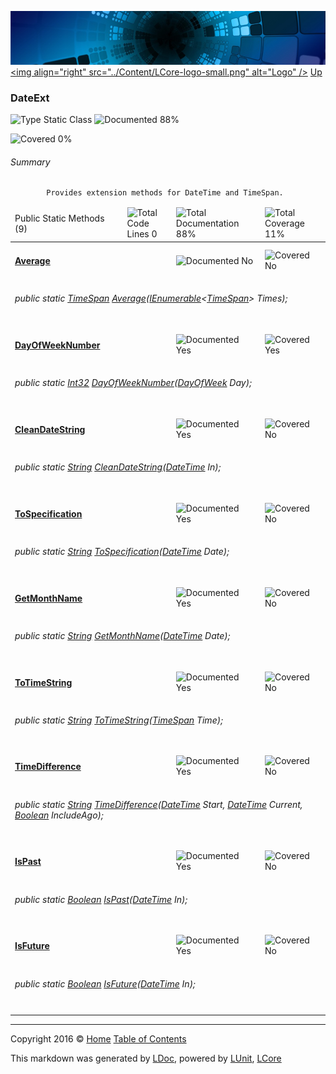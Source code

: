 ![](../Content/LCore-banner-small.png "")
[&lt;img align=&quot;right&quot; src=&quot;../Content/LCore-logo-small.png&quot; alt=&quot;Logo&quot; /&gt;](../../README.md)
[Up](../L.md)

### DateExt

![Type Static Class](http://b.repl.ca/v1/Type-Static%20Class-blue.png "") ![Documented 88%](http://b.repl.ca/v1/Documented-88%25-green.png "")

![Covered 0%](http://b.repl.ca/v1/Covered-0%25-red.png "")


###### Summary

            Provides extension methods for DateTime and TimeSpan.
            

<table>
<thead><tr><td>Public Static Methods (9)</td>
<td></td>
<td><img src="http://b.repl.ca/v1/Total%20Code%20Lines-0-red.png" alt="Total Code Lines 0" /></td>
<td><img src="http://b.repl.ca/v1/Total%20Documentation-88%25-green.png" alt="Total Documentation 88%" /></td>
<td><img src="http://b.repl.ca/v1/Total%20Coverage-11%25-red.png" alt="Total Coverage 11%" /></td></tr></thead>
<tr><td><h4><strong><a href="DateExt_Average.md" alt="">Average</a></strong></h4></td>
<td>   </td>
<td></td>
<td><img src="http://b.repl.ca/v1/Documented-No-red.png" alt="Documented No" /></td>
<td><img src="http://b.repl.ca/v1/Covered-No-red.png" alt="Covered No" /></td></tr>
<tr><td colspan="5"><h6>public static <a href="https://msdn.microsoft.com/en-us/library/system.timespan.aspx" alt="">TimeSpan</a> <a href="DateExt_Average.md" alt="">Average</a>(<a href="https://msdn.microsoft.com/en-us/library/78dfe2yb.aspx" alt="" target="_blank">IEnumerable</a>&lt;<a href="https://msdn.microsoft.com/en-us/library/system.timespan.aspx" alt="">TimeSpan</a>&gt; Times);</h6>
</td>
</tr>
<tr><td><h4><strong><a href="DateExt_DayOfWeekNumber.md" alt="">DayOfWeekNumber</a></strong></h4></td>
<td>   </td>
<td></td>
<td><img src="http://b.repl.ca/v1/Documented-Yes-brightgreen.png" alt="Documented Yes" /></td>
<td><img src="http://b.repl.ca/v1/Covered-Yes-brightgreen.png" alt="Covered Yes" /></td></tr>
<tr><td colspan="5"><h6>public static <a href="https://msdn.microsoft.com/en-us/library/system.int32.aspx" alt="">Int32</a> <a href="DateExt_DayOfWeekNumber.md" alt="">DayOfWeekNumber</a>(<a href="https://msdn.microsoft.com/en-us/library/system.dayofweek.aspx" alt="">DayOfWeek</a> Day);</h6>
</td>
</tr>
<tr><td><h4><strong><a href="DateExt_CleanDateString.md" alt="">CleanDateString</a></strong></h4></td>
<td>   </td>
<td></td>
<td><img src="http://b.repl.ca/v1/Documented-Yes-brightgreen.png" alt="Documented Yes" /></td>
<td><img src="http://b.repl.ca/v1/Covered-No-red.png" alt="Covered No" /></td></tr>
<tr><td colspan="5"><h6>public static <a href="https://msdn.microsoft.com/en-us/library/system.string.aspx" alt="">String</a> <a href="DateExt_CleanDateString.md" alt="">CleanDateString</a>(<a href="https://msdn.microsoft.com/en-us/library/system.datetime.aspx" alt="">DateTime</a> In);</h6>
</td>
</tr>
<tr><td><h4><strong><a href="DateExt_ToSpecification.md" alt="">ToSpecification</a></strong></h4></td>
<td>   </td>
<td></td>
<td><img src="http://b.repl.ca/v1/Documented-Yes-brightgreen.png" alt="Documented Yes" /></td>
<td><img src="http://b.repl.ca/v1/Covered-No-red.png" alt="Covered No" /></td></tr>
<tr><td colspan="5"><h6>public static <a href="https://msdn.microsoft.com/en-us/library/system.string.aspx" alt="">String</a> <a href="DateExt_ToSpecification.md" alt="">ToSpecification</a>(<a href="https://msdn.microsoft.com/en-us/library/system.datetime.aspx" alt="">DateTime</a> Date);</h6>
</td>
</tr>
<tr><td><h4><strong><a href="DateExt_GetMonthName.md" alt="">GetMonthName</a></strong></h4></td>
<td>   </td>
<td></td>
<td><img src="http://b.repl.ca/v1/Documented-Yes-brightgreen.png" alt="Documented Yes" /></td>
<td><img src="http://b.repl.ca/v1/Covered-No-red.png" alt="Covered No" /></td></tr>
<tr><td colspan="5"><h6>public static <a href="https://msdn.microsoft.com/en-us/library/system.string.aspx" alt="">String</a> <a href="DateExt_GetMonthName.md" alt="">GetMonthName</a>(<a href="https://msdn.microsoft.com/en-us/library/system.datetime.aspx" alt="">DateTime</a> Date);</h6>
</td>
</tr>
<tr><td><h4><strong><a href="DateExt_ToTimeString.md" alt="">ToTimeString</a></strong></h4></td>
<td>   </td>
<td></td>
<td><img src="http://b.repl.ca/v1/Documented-Yes-brightgreen.png" alt="Documented Yes" /></td>
<td><img src="http://b.repl.ca/v1/Covered-No-red.png" alt="Covered No" /></td></tr>
<tr><td colspan="5"><h6>public static <a href="https://msdn.microsoft.com/en-us/library/system.string.aspx" alt="">String</a> <a href="DateExt_ToTimeString.md" alt="">ToTimeString</a>(<a href="https://msdn.microsoft.com/en-us/library/system.timespan.aspx" alt="">TimeSpan</a> Time);</h6>
</td>
</tr>
<tr><td><h4><strong><a href="DateExt_TimeDifference.md" alt="">TimeDifference</a></strong></h4></td>
<td>   </td>
<td></td>
<td><img src="http://b.repl.ca/v1/Documented-Yes-brightgreen.png" alt="Documented Yes" /></td>
<td><img src="http://b.repl.ca/v1/Covered-No-red.png" alt="Covered No" /></td></tr>
<tr><td colspan="5"><h6>public static <a href="https://msdn.microsoft.com/en-us/library/system.string.aspx" alt="">String</a> <a href="DateExt_TimeDifference.md" alt="">TimeDifference</a>(<a href="https://msdn.microsoft.com/en-us/library/system.datetime.aspx" alt="">DateTime</a> Start, <a href="https://msdn.microsoft.com/en-us/library/system.datetime.aspx" alt="">DateTime</a> Current, <a href="https://msdn.microsoft.com/en-us/library/system.boolean.aspx" alt="">Boolean</a> IncludeAgo);</h6>
</td>
</tr>
<tr><td><h4><strong><a href="DateExt_IsPast.md" alt="">IsPast</a></strong></h4></td>
<td>   </td>
<td></td>
<td><img src="http://b.repl.ca/v1/Documented-Yes-brightgreen.png" alt="Documented Yes" /></td>
<td><img src="http://b.repl.ca/v1/Covered-No-red.png" alt="Covered No" /></td></tr>
<tr><td colspan="5"><h6>public static <a href="https://msdn.microsoft.com/en-us/library/system.boolean.aspx" alt="">Boolean</a> <a href="DateExt_IsPast.md" alt="">IsPast</a>(<a href="https://msdn.microsoft.com/en-us/library/system.datetime.aspx" alt="">DateTime</a> In);</h6>
</td>
</tr>
<tr><td><h4><strong><a href="DateExt_IsFuture.md" alt="">IsFuture</a></strong></h4></td>
<td>   </td>
<td></td>
<td><img src="http://b.repl.ca/v1/Documented-Yes-brightgreen.png" alt="Documented Yes" /></td>
<td><img src="http://b.repl.ca/v1/Covered-No-red.png" alt="Covered No" /></td></tr>
<tr><td colspan="5"><h6>public static <a href="https://msdn.microsoft.com/en-us/library/system.boolean.aspx" alt="">Boolean</a> <a href="DateExt_IsFuture.md" alt="">IsFuture</a>(<a href="https://msdn.microsoft.com/en-us/library/system.datetime.aspx" alt="">DateTime</a> In);</h6>
</td>
</tr>
<tr><td width="850px" colspan="5"></td></tr>
</table>




---

Copyright 2016 &copy; [Home](../../README.md) [Table of Contents](../../TableOfContents.md)

This markdown was generated by [LDoc](https://github.com/CodeSingularity/LDoc), powered by [LUnit](https://github.com/CodeSingularity/LUnit), [LCore](https://github.com/CodeSingularity/LCore)
